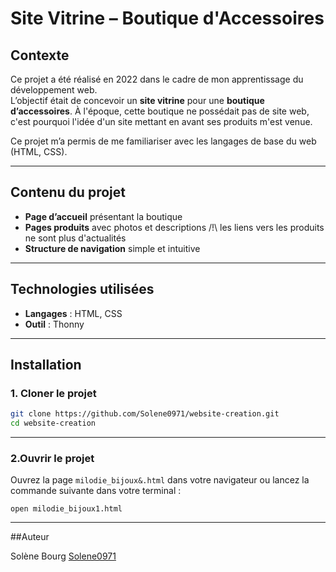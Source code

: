 # Site Vitrine – Boutique d'Accessoires

## Contexte  
Ce projet a été réalisé en 2022 dans le cadre de mon apprentissage du développement web.  
L’objectif était de concevoir un **site vitrine** pour une **boutique d’accessoires**. À l'époque, cette boutique ne possédait pas de site web, c'est pourquoi l'idée d'un site mettant en avant ses produits m'est venue.

Ce projet m’a permis de me familiariser avec les langages de base du web (HTML, CSS).

---

## Contenu du projet

- **Page d’accueil** présentant la boutique  
- **Pages produits** avec photos et descriptions /!\ les liens vers les produits ne sont plus d'actualités
- **Structure de navigation** simple et intuitive  

---

## Technologies utilisées

- **Langages** : HTML, CSS 
- **Outil** : Thonny 

---

## Installation

### 1. Cloner le projet

```bash
git clone https://github.com/Solene0971/website-creation.git
cd website-creation
```

---

### 2.Ouvrir le projet

Ouvrez la page `milodie_bijoux&.html` dans votre navigateur ou lancez la commande suivante dans votre terminal :
```
open milodie_bijoux1.html
```

---

##Auteur

Solène Bourg [Solene0971](https://github.com/Solene0972)

